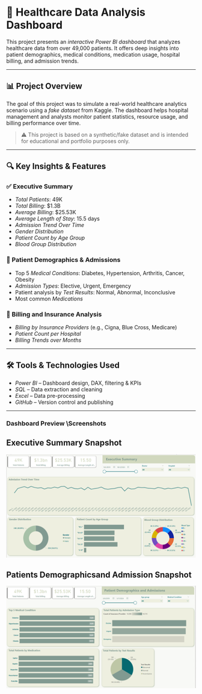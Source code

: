 # 🏥 Healthcare Data Analysis Dashboard

This project presents an *interactive Power BI dashboard* that analyzes healthcare data from over 49,000 patients. It offers deep insights into patient demographics, medical conditions, medication usage, hospital billing, and admission trends.

---

## 📊 Project Overview

The goal of this project was to simulate a real-world healthcare analytics scenario using a *fake dataset* from Kaggle. The dashboard helps hospital management and analysts monitor patient statistics, resource usage, and billing performance over time.

> ⚠️ This project is based on a synthetic/fake dataset and is intended for educational and portfolio purposes only.

---

## 🔍 Key Insights & Features

### ✅ Executive Summary
- *Total Patients*: 49K  
- *Total Billing*: $1.3B  
- *Average Billing*: $25.53K  
- *Average Length of Stay*: 15.5 days  
- *Admission Trend Over Time*  
- *Gender Distribution*  
- *Patient Count by Age Group*  
- *Blood Group Distribution*

### 🧾 Patient Demographics & Admissions
- Top 5 *Medical Conditions*: Diabetes, Hypertension, Arthritis, Cancer, Obesity  
- *Admission Types*: Elective, Urgent, Emergency  
- Patient analysis by *Test Results*: Normal, Abnormal, Inconclusive  
- Most common *Medications*

### 💸 Billing and Insurance Analysis
- *Billing by Insurance Providers* (e.g., Cigna, Blue Cross, Medicare)  
- *Patient Count per Hospital*  
- *Billing Trends over Months*

---

## 🛠️ Tools & Technologies Used

- *Power BI* – Dashboard design, DAX, filtering & KPIs  
- *SQL* – Data extraction and cleaning  
- *Excel* – Data pre-processing  
- *GitHub* – Version control and publishing

---

### Dashboard Preview \Screenshots

## Executive Summary Snapshot 

![Dashboard Preview](https://github.com/Mohammed-Aamir2327/Healthcare-Data-Analysis-Dashboard/blob/main/Executive%20Summary%20Screenshot.png)
## Patients Demographicsand Admission Snapshot 

![Dashboard Preview](https://github.com/Mohammed-Aamir2327/Healthcare-Data-Analysis-Dashboard/blob/main/Patient%20Demographics%20and%20Admission%20Screenshot.png)
